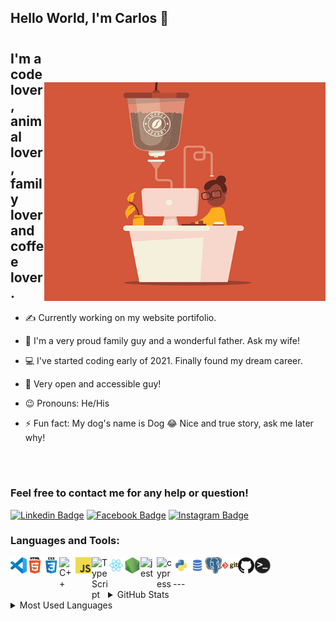 ## Hello World, I'm Carlos 👋

#

 <img align="right" alt="GIF" src="https://github.com/cybalencar96/cybalencar96/blob/main/coffe.gif?raw=true" style="margin-top:50px;" width="450" height="350" />


## I'm a code lover, animal lover, family lover and coffee lover.


- ✍ Currently working on my website portifolio.
  
- 🌱 I'm a very proud  family guy and a wonderful father. Ask my wife!

- 💻 I've started coding early of 2021. Finally found my dream career.

- 💬 Very open and accessible guy!
  
- 😉 Pronouns: He/His

- ⚡ Fun fact: My dog's name is Dog 😂 Nice and true story, ask me later why!

<br/>

#
### Feel free to contact me for any help or question!

[![Linkedin Badge](https://img.shields.io/badge/LinkedIn-0077B5?style=for-the-badge&logo=linkedin&logoColor=white&link=https://www.linkedin.com/in/iury-alencar-8a2b26191/)](https://www.linkedin.com/in/iury-alencar-8a2b26191/)
[![Facebook Badge](https://img.shields.io/badge/Facebook-1877F2?style=for-the-badge&logo=facebook&logoColor=white&link=https://facebook.com/carlos.alencar.7)](https://facebook.com/carlos.alencar.7)
[![Instagram Badge](https://img.shields.io/badge/Instagram-E4405F?style=for-the-badge&logo=instagram&logoColor=white&link=https://www.instagram.com/cybalencar2/)](https://www.instagram.com/cybalencar2/)


### Languages and Tools:

[<img align="left" alt="Visual Studio Code" width="26px" src="https://raw.githubusercontent.com/github/explore/80688e429a7d4ef2fca1e82350fe8e3517d3494d/topics/visual-studio-code/visual-studio-code.png" />][vscode]
[<img align="left" alt="HTML5" width="26px" src="https://raw.githubusercontent.com/github/explore/80688e429a7d4ef2fca1e82350fe8e3517d3494d/topics/html/html.png" />][html5]
[<img align="left" alt="CSS3" width="26px" src="https://raw.githubusercontent.com/github/explore/80688e429a7d4ef2fca1e82350fe8e3517d3494d/topics/css/css.png" />][css3]
[<img align="left" alt="C++" width="26px" src="https://user-images.githubusercontent.com/42747200/46140125-da084900-c26d-11e8-8ea7-c45ae6306309.png" />][c++]
[<img align="left" alt="JavaScript" width="26px" src="https://raw.githubusercontent.com/github/explore/80688e429a7d4ef2fca1e82350fe8e3517d3494d/topics/javascript/javascript.png" />][js]
[<img align="left" alt="TypeScript" width="26px" src="https://cdn-icons-png.flaticon.com/512/919/919832.png" />][ts]
[<img align="left" alt="React" width="26px" src="https://raw.githubusercontent.com/github/explore/80688e429a7d4ef2fca1e82350fe8e3517d3494d/topics/react/react.png" />][react]
[<img align="left" alt="Node.js" width="26px" src="https://raw.githubusercontent.com/github/explore/80688e429a7d4ef2fca1e82350fe8e3517d3494d/topics/nodejs/nodejs.png" />][nodejs]
[<img align="left" alt="jest" width="26px" src="https://camo.githubusercontent.com/62089edec0ee40bb26b3bf5f973b14d7f8e4b4e942f115cde5b9a5f9c0ca3382/687474703a2f2f7365656b6c6f676f2e636f6d2f696d616765732f4a2f6a6573742d6c6f676f2d463939303145424246372d7365656b6c6f676f2e636f6d2e706e67" />][jest]
[<img align="left" alt="cypress" width="26px" src="https://avatars.githubusercontent.com/u/8908513?s=280&v=4" />][cypress]
[<img align="left" alt="python" width="26px" src="https://raw.githubusercontent.com/github/explore/80688e429a7d4ef2fca1e82350fe8e3517d3494d/topics/python/python.png" />][python]
[<img align="left" alt="SQL" width="26px" src="https://raw.githubusercontent.com/github/explore/80688e429a7d4ef2fca1e82350fe8e3517d3494d/topics/sql/sql.png" />][sql]
[<img align="left" alt="postgreSQL" width="26px" src="https://raw.githubusercontent.com/github/explore/80688e429a7d4ef2fca1e82350fe8e3517d3494d/topics/postgresql/postgresql.png" />][pg]
[<img align="left" alt="Git" width="26px" src="https://raw.githubusercontent.com/github/explore/80688e429a7d4ef2fca1e82350fe8e3517d3494d/topics/git/git.png" />][git]
[<img align="left" alt="GitHub" width="26px" src="https://raw.githubusercontent.com/github/explore/78df643247d429f6cc873026c0622819ad797942/topics/github/github.png" />][github]
[<img align="left" alt="Terminal" width="26px" src="https://raw.githubusercontent.com/github/explore/80688e429a7d4ef2fca1e82350fe8e3517d3494d/topics/terminal/terminal.png" />][terminal]

<br />
<br />
---

<details>
  <summary> GitHub Stats</summary>

  <img align="left" alt="Carlos's GitHub Stats" src="https://github-readme-stats.vercel.app/api?username=cybalencar96&count_private=true" />

</details>

<details>
  <summary> Most Used Languages</summary>

<img align="left" alt="Carlos's GitHub Top Languages" src="https://github-readme-stats.vercel.app/api/top-langs/?username=cybalencar96" />

</details>

[vscode]: https://code.visualstudio.com/
[html5]: https://pt.wikipedia.org/wiki/HTML5
[css3]: https://pt.wikipedia.org/wiki/CSS3
[c++]: https://pt.wikipedia.org/wiki/C%2B%2B
[js]: https://developer.mozilla.org/pt-BR/docs/Web/JavaScript
[ts]: https://www.typescriptlang.org/
[react]: https://pt-br.reactjs.org/
[nodejs]: https://nodejs.org/en/
[jest]: https://jestjs.io/pt-BR/
[cypress]: https://www.cypress.io/
[python]: https://www.python.org/
[sql]: https://pt.wikipedia.org/wiki/SQL
[pg]: https://www.postgresql.org/
[git]: https://git-scm.com/
[github]: https://github.com/cybalencar96
[terminal]: https://en.wikipedia.org/wiki/Linux_console

[linkedin]: https://www.linkedin.com/in/iury-alencar-8a2b26191/
[facebook]:https://facebook.com/carlos.alencar.7
[instagram]: https://www.instagram.com/cybalencar2/

